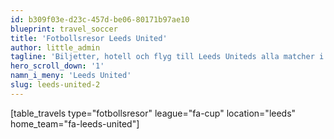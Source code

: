 ```yaml
---
id: b309f03e-d23c-457d-be06-80171b97ae10
blueprint: travel_soccer
title: 'Fotbollsresor Leeds United'
author: little_admin
tagline: 'Biljetter, hotell och flyg till Leeds Uniteds alla matcher i FA Cup'
hero_scroll_down: '1'
namn_i_meny: 'Leeds United'
slug: leeds-united-2
---
```

<p>[table_travels type="fotbollsresor" league="fa-cup" location="leeds" home_team="fa-leeds-united"]</p>
